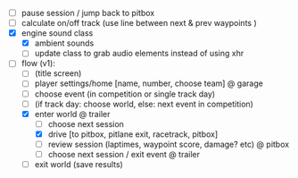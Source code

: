 - [ ] pause session / jump back to pitbox 
- [ ] calculate on/off track (use line between next & prev waypoints )
- [x] engine sound class
  - [x] ambient sounds
  - [ ] update class to grab audio elements instead of using xhr
- [ ] flow (v1):
  - [ ] (title screen)
  - [ ] player settings/home [name, number, choose team] @ garage
  - [ ] choose event (in competition or single track day)
  - [ ] (if track day: choose world, else: next event in competition)
  - [x] enter world @ trailer
    - [ ] choose next session
    - [x] drive [to pitbox, pitlane exit, racetrack, pitbox]
    - [ ] review session (laptimes, waypoint score, damage? etc) @ pitbox
    - [ ] choose next session / exit event @ trailer
  - [ ] exit world (save results)

